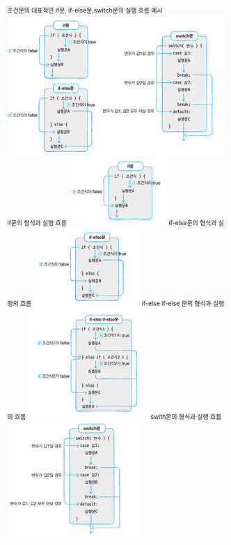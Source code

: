 조건문의 대표적인 if문, if-else문,switch문의 실행 흐름 예시
![alt text](./image/image1.png)
if문의 형식과 실행 흐름
![alt text](./image/image2.png)
if-else문의 형식과 실행의 흐름
![alt text](./image/image3.png)
if-else if-else 문의 형식과 실행의 흐름
![alt text](./image/image4.png)
swith몬의 형식과 실행 흐름
![alt text](./image/image5.png)
